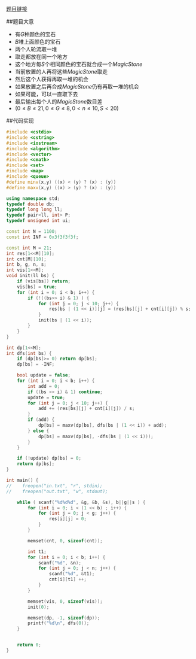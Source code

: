 [题目链接](http://acm.hdu.edu.cn/showproblem.php?pid=4778)

##题目大意
* 有$G$种颜色的宝石
* $B$堆上面颜色的宝石
* 两个人轮流取一堆
* 取走都放在同一个地方
* 这个地方每$S$个相同颜色的宝石就合成一个$Magic Stone$
* 当前放置的人再将这些$Magic Stone$取走
* 然后这个人获得再取一堆的机会
* 如果放置之后再合成$Magic Stone$仍有再取一堆的机会
* 如果可能，可以一直取下去
* 最后输出每个人的$Magic Stone$数目差
* $(0 \leq B \leq 21, 0 \leq G \leq 8, 0 \lt n \leq 10, S \lt 20)$


##代码实现
```cpp
#include <cstdio>
#include <cstring>
#include <iostream>
#include <algorithm>
#include <vector>
#include <cmath>
#include <set>
#include <map>
#include <queue>
#define minv(x,y) ((x) < (y) ? (x) : (y))
#define maxv(x,y) ((x) > (y) ? (x) : (y))

using namespace std;
typedef double db;
typedef long long ll;
typedef pair<ll, int> P;
typedef unsigned int ui;

const int N = 1100;
const int INF = 0x3f3f3f3f;

const int M = 21;
int res[1<<M][10];
int cnt[M][10];
int b, g, n, s;
int vis[1<<M];
void init(ll bs) {
    if (vis[bs]) return;
    vis[bs] = true;
    for (int i = 0; i < b; i++) {
        if (!((bs>> i) & 1) ) {
			for (int j = 0; j < 10; j++) {
				res[bs | (1 << i)][j] = (res[bs][j] + cnt[i][j]) % s;
			}
			init(bs | (1 << i));
		}
	}
}

int dp[1<<M];
int dfs(int bs) {
	if (dp[bs]>= 0) return dp[bs];
	dp[bs] = -INF;

	bool update = false;
	for (int i = 0; i < b; i++) {
		int add = 0;
		if ((bs >> i) & 1) continue;
		update = true;
		for (int j = 0; j < 10; j++) {
			add += (res[bs][j] + cnt[i][j]) / s;
		}
		if (add) {
			dp[bs] = maxv(dp[bs], dfs(bs | (1 << i)) + add);
		} else {
			dp[bs] = maxv(dp[bs], -dfs(bs | (1 << i)));
		}
	}

	if (!update) dp[bs] = 0;
	return dp[bs];
}

int main() {
//    freopen("in.txt", "r", stdin);
//    freopen("out.txt", "w", stdout);

	while ( scanf("%d%d%d", &g, &b, &s), b||g||s ) {
		for (int i = 0; i < (1 << b) ; i++) {
			for (int j = 0; j < g; j++) {
				res[i][j] = 0;
			}
		}

		memset(cnt, 0, sizeof(cnt));

		int t1;
		for (int i = 0; i < b; i++) {
			scanf("%d", &n);
			for (int j = 0; j < n; j++) {
				scanf("%d", &t1);
				cnt[i][t1] ++;
			}
		}

		memset(vis, 0, sizeof(vis));
		init(0);

		memset(dp, -1, sizeof(dp));
		printf("%d\n", dfs(0));
	}


	return 0;
}
```
